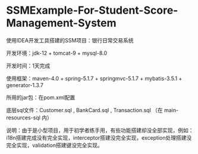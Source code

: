 # SSMExample-For-Student-Score-Management-System
使用IDEA开发工具搭建的SSM项目：银行日常交易系统

开发环境：jdk-12 + tomcat-9 + mysql-8.0

开发时间：1天完成

使用框架：maven-4.0 + spring-5.1.7 + springmvc-5.1.7 + mybatis-3.5.1 + generator-1.3.7

所用的jar包：在pom.xml配置

底层sql文件：Customer.sql , BankCard.sql , Transaction.sql （在 main-resources-sql 内）

说明：由于是小型项目，用于初学者练手用，有些功能搭建却没全部实现，例如：i18n搭建完成没有完全实现，interceptor搭建没完全实现，exception处理搭建没完全实现，validation搭建键没完全实现。
